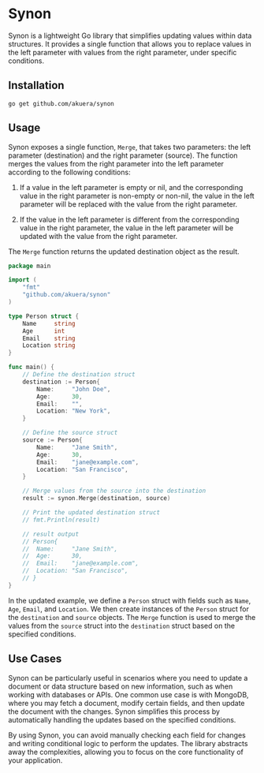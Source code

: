 # Synon

Synon is a lightweight Go library that simplifies updating values within data structures. It provides a single function that allows you to replace values in the left parameter with values from the right parameter, under specific conditions.

## Installation
```shell
go get github.com/akuera/synon
```

## Usage

Synon exposes a single function, `Merge`, that takes two parameters: the left parameter (destination) and the right parameter (source). The function merges the values from the right parameter into the left parameter according to the following conditions:

1. If a value in the left parameter is empty or nil, and the corresponding value in the right parameter is non-empty or non-nil, the value in the left parameter will be replaced with the value from the right parameter.

2. If the value in the left parameter is different from the corresponding value in the right parameter, the value in the left parameter will be updated with the value from the right parameter.

The `Merge` function returns the updated destination object as the result.

```go
package main

import (
	"fmt"
	"github.com/akuera/synon"
)

type Person struct {
	Name     string
	Age      int
	Email    string
	Location string
}

func main() {
	// Define the destination struct
	destination := Person{
		Name:     "John Doe",
		Age:      30,
		Email:    "",
		Location: "New York",
	}

	// Define the source struct
	source := Person{
		Name:     "Jane Smith",
		Age:      30,
		Email:    "jane@example.com",
		Location: "San Francisco",
	}

	// Merge values from the source into the destination
	result := synon.Merge(destination, source)

	// Print the updated destination struct
	// fmt.Println(result)

	// result output
	// Person{
	// 	Name:     "Jane Smith",
	// 	Age:      30,
	// 	Email:    "jane@example.com",
	// 	Location: "San Francisco",
	// }
}

```

In the updated example, we define a `Person` struct with fields such as `Name`, `Age`, `Email`, and `Location`. We then create instances of the `Person` struct for the `destination` and `source` objects. The `Merge` function is used to merge the values from the `source` struct into the `destination` struct based on the specified conditions.

## Use Cases

Synon can be particularly useful in scenarios where you need to update a document or data structure based on new information, such as when working with databases or APIs. One common use case is with MongoDB, where you may fetch a document, modify certain fields, and then update the document with the changes. Synon simplifies this process by automatically handling the updates based on the specified conditions.

By using Synon, you can avoid manually checking each field for changes and writing conditional logic to perform the updates. The library abstracts away the complexities, allowing you to focus on the core functionality of your application.
